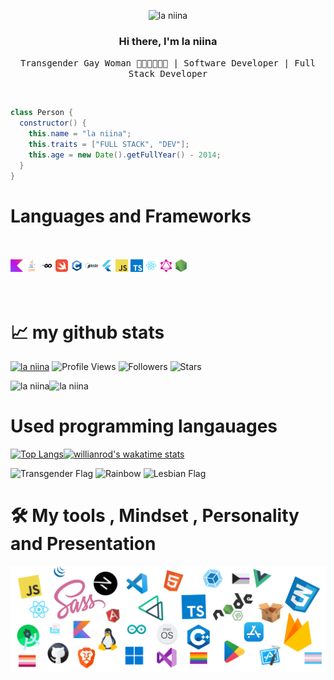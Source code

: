 <p align="center">
  <img src="https://cvws.icloud-content.com/B/ARHH_Ck_L_KR6et7ABFvNgC-uMLSAVPoFgy6A84jRgm8E3IDmurG553-/la_niina.png?o=AoV4jRz8LZ8YaZEU-_fO4p_HpsOMj89s0DHeDMh-mojY&v=1&x=3&a=CAogghLizR8rp_47M5WxsN2L7eVUVTKUb_I37wmlCIQFySISbxCWhan99TAYluKE__UwIgEAUgS-uMLSWgTG553-aicMOEBIAgEfYHCVmkU6xDkyWp79vhGnznEdckj6ZZxYLhqYbNeCUDtyJ-cakJnx9EO3oFQ7GjP-e84ape8oMAng4qFl5xHU0vEJFUvLNvQhAA&e=1680940806&fl=&r=30766c09-1edc-415e-a60b-1d177e01c911-1&k=_KQbNi1U37kqg6uhQj9yZg&ckc=com.apple.clouddocs&ckz=com.apple.CloudDocs&p=139&s=Gt31cFl1_o0Wh29CmYTxU12do18&cd=i" height="300" width="300" alt="la niina">
</p>

<h3 align="center">Hi there, I'm la niina</h3>

<p align="center">
  <samp>Transgender Gay Woman 🏳️‍⚧️🏳️‍🌈🇺🇬 | Software Developer | Full Stack Developer</samp>
  <br>
</p>

<br>

```java
class Person {
  constructor() {
    this.name = "la niina";
    this.traits = ["FULL STACK", "DEV"];
    this.age = new Date().getFullYear() - 2014;
  }
}
```

# Languages and Frameworks
</bold><br/>
<br/>
<code><img height="20" alt="kotlin" src="https://raw.githubusercontent.com/github/explore/80688e429a7d4ef2fca1e82350fe8e3517d3494d/topics/kotlin/kotlin.png"></code>
<code><img height="20" alt="java" src="https://raw.githubusercontent.com/github/explore/80688e429a7d4ef2fca1e82350fe8e3517d3494d/topics/java/java.png"></code>
<code><img height="20" alt="golang" src="https://raw.githubusercontent.com/github/explore/80688e429a7d4ef2fca1e82350fe8e3517d3494d/topics/go/go.png"></code>
<code><img height="20" alt="swift" src="https://raw.githubusercontent.com/github/explore/80688e429a7d4ef2fca1e82350fe8e3517d3494d/topics/swift/swift.png"></code>
<code><img height="20" alt="c" src="https://raw.githubusercontent.com/github/explore/80688e429a7d4ef2fca1e82350fe8e3517d3494d/topics/c/c.png"></code>
<code><img height="20" alt="bash" src="https://raw.githubusercontent.com/github/explore/80688e429a7d4ef2fca1e82350fe8e3517d3494d/topics/bash/bash.png"></code>
<code><img height="20" alt="flutter" src="https://raw.githubusercontent.com/github/explore/80688e429a7d4ef2fca1e82350fe8e3517d3494d/topics/flutter/flutter.png"></code>
<code><img height="20" alt="javascript" src="https://raw.githubusercontent.com/github/explore/80688e429a7d4ef2fca1e82350fe8e3517d3494d/topics/javascript/javascript.png"></code>
<code><img height="20" alt="typescript" src="https://raw.githubusercontent.com/github/explore/80688e429a7d4ef2fca1e82350fe8e3517d3494d/topics/typescript/typescript.png"></code>
<code><img height="20" alt="react" src="https://raw.githubusercontent.com/github/explore/80688e429a7d4ef2fca1e82350fe8e3517d3494d/topics/react/react.png"></code>
<code><img height="20" alt="graphql" src="https://raw.githubusercontent.com/github/explore/5c058a388828bb5fde0bcafd4bc867b5bb3f26f3/topics/graphql/graphql.png"></code>
<code><img height="20" alt="nodejs" src="https://raw.githubusercontent.com/github/explore/80688e429a7d4ef2fca1e82350fe8e3517d3494d/topics/nodejs/nodejs.png"></code>    
<br/>
<br/>

# 📈 my github stats

[![la niina](https://img.shields.io/badge/la-niina-<COLOR>.svg)](https://shields.io/)  ![Profile Views](https://komarev.com/ghpvc/?username=la-niina&color=green&show_icons=true)  ![Followers](https://img.shields.io/github/followers/la-niina)  ![Stars](https://img.shields.io/github/stars/la-niina?label=Profile%20Stars&logo=Profile%20stars&logoColor=g) 


![la niina](https://github-readme-stats.vercel.app/api?username=la-niina&show_icons=true&hide_border=true&card_width=100&include_all_commits=true&count_private=true&bg_color=92.05deg,d2a8ff,f778ba,ff7b72)![la niina](https://github-readme-streak-stats.herokuapp.com/?user=la-niina&show_icons=true&hide_border=true&card_width=100&bg_color=92.05deg,d2a8ff,f778ba,ff7b72)<br/>

# Used programming langauages

[![Top Langs](https://github-readme-stats.vercel.app/api/top-langs/?username=la-niina&layout=compact&langs_count=10)](https://github.com/anuraghazra/github-readme-stats)[![willianrod's wakatime stats](https://github-readme-stats.vercel.app/api/wakatime?username=la_niina)](https://github.com/anuraghazra/github-readme-stats)


<!-- Transgender flag colors -->
<img src="https://img.shields.io/badge/🏳️‍⚧️-Transgender%20Flag-5599ff.svg?style=flat-square" alt="Transgender Flag">

<!-- Rainbow color -->
<img src="https://img.shields.io/badge/🌈-Rainbow-000000.svg?style=flat-square" alt="Rainbow">

<!-- Lesbian flag -->
<img src="https://upload.wikimedia.org/wikipedia/commons/3/35/Lesbian_Pride_Flag_2019.svg?style=flat-square" alt="Lesbian Flag" width="25" height="15">


# 🛠️ My tools , Mindset , Personality and Presentation

<p align="start">
  <img align="center" alt="Skills" src="la-niina.png" />
</p>
<!---
la-niina/la-niina is a ✨ special ✨ repository because its `README.md` (this file) appears on your GitHub profile.
You can click the Preview link to take a look at your changes.
--->
